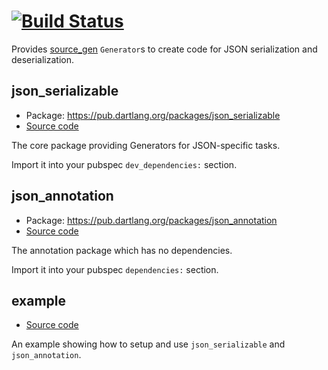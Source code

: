 # [![Build Status](https://travis-ci.org/dart-lang/json_serializable.svg?branch=master)](https://travis-ci.org/dart-lang/json_serializable)

Provides [source_gen] `Generator`s to create code for JSON serialization and
deserialization.

## json_serializable

* Package: https://pub.dartlang.org/packages/json_serializable
* [Source code](json_serializable)

The core package providing Generators for JSON-specific tasks.

Import it into your pubspec `dev_dependencies:` section.

## json_annotation

* Package: https://pub.dartlang.org/packages/json_annotation
* [Source code](json_annotation)

The annotation package which has no dependencies.

Import it into your pubspec `dependencies:` section.

## example

* [Source code](example)

An example showing how to setup and use `json_serializable` and
`json_annotation`.

[source_gen]: https://pub.dartlang.org/packages/source_gen
